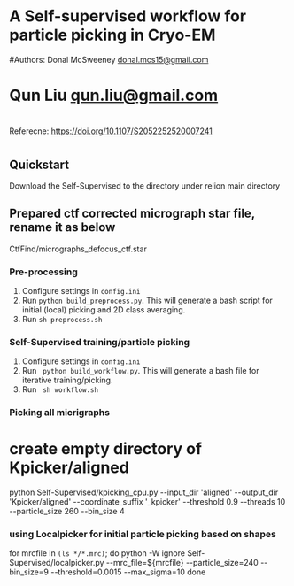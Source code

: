 # A Self-supervised workflow for particle picking in Cryo-EM
#Authors: Donal McSweeney donal.mcs15@gmail.com
#         Qun Liu qun.liu@gmail.com
# 
Referecne:  https://doi.org/10.1107/S2052252520007241

# 

## Quickstart
Download the Self-Supervised to the directory under relion main directory

## Prepared ctf corrected micrograph star file, rename it as below
CtfFind/micrographs_defocus_ctf.star

### Pre-processing
1) Configure settings in `config.ini`
2) Run `python build_preprocess.py`. This will generate a bash script for initial (local) picking and 2D class averaging.
3) Run `sh preprocess.sh`

### Self-Supervised training/particle picking
1) Configure settings in `config.ini`
2) Run <code> python build_workflow.py</code>. This will generate a bash file for iterative training/picking.
3) Run <code> sh workflow.sh</code>

### Picking all micrigraphs
# create empty directory of Kpicker/aligned
python Self-Supervised/kpicking_cpu.py --input_dir 'aligned' --output_dir 'Kpicker/aligned' --coordinate_suffix '_kpicker' --threshold 0.9  --threads 10 --particle_size 260  --bin_size 4

### using Localpicker for initial particle picking based on shapes
for mrcfile in `(ls */*.mrc)`; do 
python -W ignore Self-Supervised/localpicker.py  --mrc_file=${mrcfile} --particle_size=240 --bin_size=9  --threshold=0.0015 --max_sigma=10
done 

